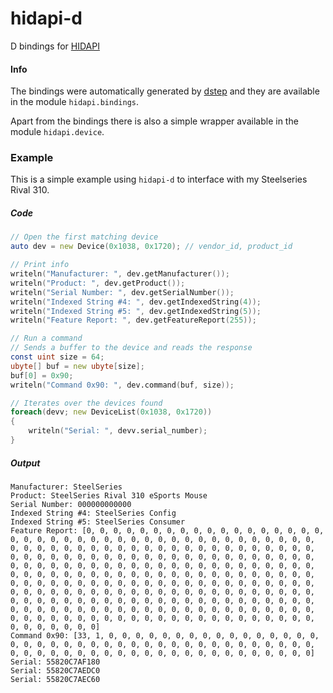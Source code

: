 # hidapi-d

D bindings for [HIDAPI](https://github.com/signal11/hidapi)

#### Info

The bindings were automatically generated by [dstep](https://github.com/jacob-carlborg/dstep) and they are available in the module `hidapi.bindings`.

Apart from the bindings there is also a simple wrapper available in the module `hidapi.device`.

### Example

This is a simple example using `hidapi-d` to interface with my Steelseries Rival 310.

##### Code
```D
// Open the first matching device
auto dev = new Device(0x1038, 0x1720); // vendor_id, product_id

// Print info
writeln("Manufacturer: ", dev.getManufacturer());
writeln("Product: ", dev.getProduct());
writeln("Serial Number: ", dev.getSerialNumber());
writeln("Indexed String #4: ", dev.getIndexedString(4));
writeln("Indexed String #5: ", dev.getIndexedString(5));
writeln("Feature Report: ", dev.getFeatureReport(255));

// Run a command
// Sends a buffer to the device and reads the response
const uint size = 64;
ubyte[] buf = new ubyte[size];
buf[0] = 0x90;
writeln("Command 0x90: ", dev.command(buf, size));

// Iterates over the devices found
foreach(devv; new DeviceList(0x1038, 0x1720))
{
    writeln("Serial: ", devv.serial_number);
}
```

##### Output
```
Manufacturer: SteelSeries
Product: SteelSeries Rival 310 eSports Mouse
Serial Number: 000000000000
Indexed String #4: SteelSeries Config
Indexed String #5: SteelSeries Consumer
Feature Report: [0, 0, 0, 0, 0, 0, 0, 0, 0, 0, 0, 0, 0, 0, 0, 0, 0, 0, 0, 0, 0, 0, 0, 0, 0, 0, 0, 0, 0, 0, 0, 0, 0, 0, 0, 0, 0, 0, 0, 0, 0, 0, 0, 0, 0, 0, 0, 0, 0, 0, 0, 0, 0, 0, 0, 0, 0, 0, 0, 0, 0, 0, 0, 0, 0, 0, 0, 0, 0, 0, 0, 0, 0, 0, 0, 0, 0, 0, 0, 0, 0, 0, 0, 0, 0, 0, 0, 0, 0, 0, 0, 0, 0, 0, 0, 0, 0, 0, 0, 0, 0, 0, 0, 0, 0, 0, 0, 0, 0, 0, 0, 0, 0, 0, 0, 0, 0, 0, 0, 0, 0, 0, 0, 0, 0, 0, 0, 0, 0, 0, 0, 0, 0, 0, 0, 0, 0, 0, 0, 0, 0, 0, 0, 0, 0, 0, 0, 0, 0, 0, 0, 0, 0, 0, 0, 0, 0, 0, 0, 0, 0, 0, 0, 0, 0, 0, 0, 0, 0, 0, 0, 0, 0, 0, 0, 0, 0, 0, 0, 0, 0, 0, 0, 0, 0, 0, 0, 0, 0, 0, 0, 0, 0, 0, 0, 0, 0, 0, 0, 0, 0, 0, 0, 0, 0, 0, 0, 0, 0, 0, 0, 0, 0, 0, 0, 0, 0, 0, 0, 0, 0, 0, 0, 0, 0, 0, 0, 0, 0, 0, 0, 0, 0, 0, 0, 0, 0, 0, 0, 0, 0, 0, 0, 0, 0, 0, 0, 0, 0, 0, 0, 0, 0, 0, 0]
Command 0x90: [33, 1, 0, 0, 0, 0, 0, 0, 0, 0, 0, 0, 0, 0, 0, 0, 0, 0, 0, 0, 0, 0, 0, 0, 0, 0, 0, 0, 0, 0, 0, 0, 0, 0, 0, 0, 0, 0, 0, 0, 0, 0, 0, 0, 0, 0, 0, 0, 0, 0, 0, 0, 0, 0, 0, 0, 0, 0, 0, 0, 0, 0, 0, 0]
Serial: 55820C7AF180
Serial: 55820C7AEDC0
Serial: 55820C7AEC60
```
